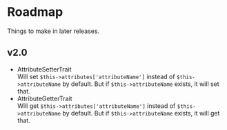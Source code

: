 # Roadmap

Things to make in later releases.

## v2.0

+ AttributeSetterTrait    
Will set `$this->attributes['attributeName']` instead of `$this->attributeName` by default. But if `$this->attributeName` exists, it will set that.
+ AttributeGetterTrait    
Will get `$this->attributes['attributeName']` instead of `$this->attributeName` by default. But if `$this->attributeName` exists, it will get that.
